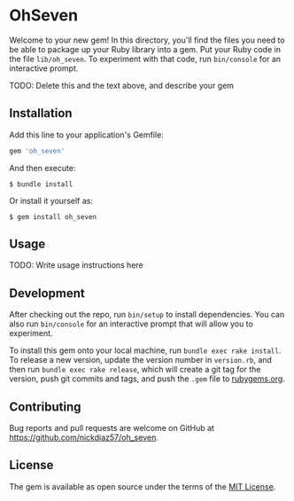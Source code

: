 # OhSeven

Welcome to your new gem! In this directory, you'll find the files you need to be able to package up your Ruby library into a gem. Put your Ruby code in the file `lib/oh_seven`. To experiment with that code, run `bin/console` for an interactive prompt.

TODO: Delete this and the text above, and describe your gem

## Installation

Add this line to your application's Gemfile:

```ruby
gem 'oh_seven'
```

And then execute:

    $ bundle install

Or install it yourself as:

    $ gem install oh_seven

## Usage

TODO: Write usage instructions here

## Development

After checking out the repo, run `bin/setup` to install dependencies. You can also run `bin/console` for an interactive prompt that will allow you to experiment.

To install this gem onto your local machine, run `bundle exec rake install`. To release a new version, update the version number in `version.rb`, and then run `bundle exec rake release`, which will create a git tag for the version, push git commits and tags, and push the `.gem` file to [rubygems.org](https://rubygems.org).

## Contributing

Bug reports and pull requests are welcome on GitHub at https://github.com/nickdiaz57/oh_seven.


## License

The gem is available as open source under the terms of the [MIT License](https://opensource.org/licenses/MIT).
